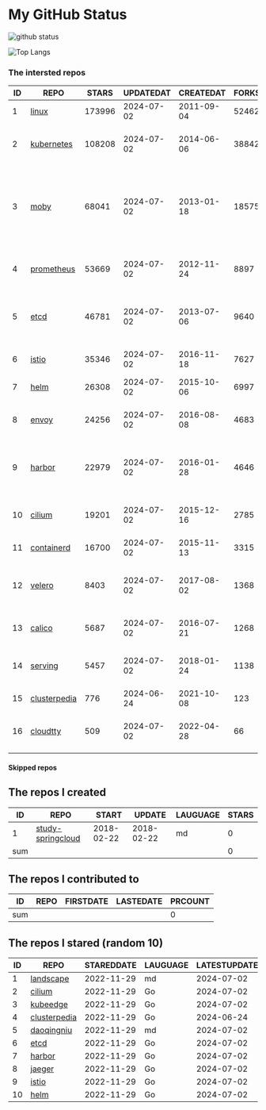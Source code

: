 # My GitHub Status

<img src="https://github-readme-stats-1.yihong0618.vercel.app/api?username=daoqingniu&show_icons=true&&&hide_title=true&count_private=true" alt="github status" />

![Top Langs](https://github-readme-stats-1.yihong0618.vercel.app/api/top-langs/?username=daoqingniu&layout=compact)

<!--START_SECTION:github_repos-->
### The intersted repos
| ID |                              REPO                               | STARS  | UPDATEDAT  | CREATEDAT  | FORKSCOUNT |                                                DESCRIPTIONS                                                |
|----|-----------------------------------------------------------------|--------|------------|------------|------------|------------------------------------------------------------------------------------------------------------|
|  1 | [linux](https://github.com/torvalds/linux)                      | 173996 | 2024-07-02 | 2011-09-04 |      52462 | Linux kernel source tree                                                                                   |
|  2 | [kubernetes](https://github.com/kubernetes/kubernetes)          | 108208 | 2024-07-02 | 2014-06-06 |      38842 | Production-Grade Container Scheduling and Management                                                       |
|  3 | [moby](https://github.com/moby/moby)                            |  68041 | 2024-07-02 | 2013-01-18 |      18575 | The Moby Project - a collaborative project for the container ecosystem to assemble container-based systems |
|  4 | [prometheus](https://github.com/prometheus/prometheus)          |  53669 | 2024-07-02 | 2012-11-24 |       8897 | The Prometheus monitoring system and time series database.                                                 |
|  5 | [etcd](https://github.com/etcd-io/etcd)                         |  46781 | 2024-07-02 | 2013-07-06 |       9640 | Distributed reliable key-value store for the most critical data of a distributed system                    |
|  6 | [istio](https://github.com/istio/istio)                         |  35346 | 2024-07-02 | 2016-11-18 |       7627 | Connect, secure, control, and observe services.                                                            |
|  7 | [helm](https://github.com/helm/helm)                            |  26308 | 2024-07-02 | 2015-10-06 |       6997 | The Kubernetes Package Manager                                                                             |
|  8 | [envoy](https://github.com/envoyproxy/envoy)                    |  24256 | 2024-07-02 | 2016-08-08 |       4683 | Cloud-native high-performance edge/middle/service proxy                                                    |
|  9 | [harbor](https://github.com/goharbor/harbor)                    |  22979 | 2024-07-02 | 2016-01-28 |       4646 | An open source trusted cloud native registry project that stores, signs, and scans content.                |
| 10 | [cilium](https://github.com/cilium/cilium)                      |  19201 | 2024-07-02 | 2015-12-16 |       2785 | eBPF-based Networking, Security, and Observability                                                         |
| 11 | [containerd](https://github.com/containerd/containerd)          |  16700 | 2024-07-02 | 2015-11-13 |       3315 | An open and reliable container runtime                                                                     |
| 12 | [velero](https://github.com/vmware-tanzu/velero)                |   8403 | 2024-07-02 | 2017-08-02 |       1368 | Backup and migrate Kubernetes applications and their persistent volumes                                    |
| 13 | [calico](https://github.com/projectcalico/calico)               |   5687 | 2024-07-02 | 2016-07-21 |       1268 | Cloud native networking and network security                                                               |
| 14 | [serving](https://github.com/knative/serving)                   |   5457 | 2024-07-02 | 2018-01-24 |       1138 | Kubernetes-based, scale-to-zero, request-driven compute                                                    |
| 15 | [clusterpedia](https://github.com/clusterpedia-io/clusterpedia) |    776 | 2024-06-24 | 2021-10-08 |        123 | The Encyclopedia of Kubernetes clusters                                                                    |
| 16 | [cloudtty](https://github.com/cloudtty/cloudtty)                |    509 | 2024-07-02 | 2022-04-28 |         66 | A Friendly Kubernetes CloudShell (Web Terminal) !                                                          |



#### Skipped repos
<!--END_SECTION:github_repos-->

<!--START_SECTION:my_github-->
## The repos I created
| ID  |                                 REPO                                 |   START    |   UPDATE   | LAUGUAGE | STARS |
|-----|----------------------------------------------------------------------|------------|------------|----------|-------|
|   1 | [study-springcloud](https://github.com/daoqingniu/study-springcloud) | 2018-02-22 | 2018-02-22 | md       |     0 |
| sum |                                                                      |            |            |          |     0 |

## The repos I contributed to
| ID  | REPO | FIRSTDATE | LASTEDATE | PRCOUNT |
|-----|------|-----------|-----------|---------|
| sum |      |           |           |       0 |

## The repos I stared (random 10)
| ID |                              REPO                               | STAREDDATE | LAUGUAGE | LATESTUPDATE |
|----|-----------------------------------------------------------------|------------|----------|--------------|
|  1 | [landscape](https://github.com/cncf/landscape)                  | 2022-11-29 | md       | 2024-07-02   |
|  2 | [cilium](https://github.com/cilium/cilium)                      | 2022-11-29 | Go       | 2024-07-02   |
|  3 | [kubeedge](https://github.com/kubeedge/kubeedge)                | 2022-11-29 | Go       | 2024-07-02   |
|  4 | [clusterpedia](https://github.com/clusterpedia-io/clusterpedia) | 2022-11-29 | Go       | 2024-06-24   |
|  5 | [daoqingniu](https://github.com/daoqingniu/daoqingniu)          | 2022-11-29 | md       | 2024-07-02   |
|  6 | [etcd](https://github.com/etcd-io/etcd)                         | 2022-11-29 | Go       | 2024-07-02   |
|  7 | [harbor](https://github.com/goharbor/harbor)                    | 2022-11-29 | Go       | 2024-07-02   |
|  8 | [jaeger](https://github.com/jaegertracing/jaeger)               | 2022-11-29 | Go       | 2024-07-02   |
|  9 | [istio](https://github.com/istio/istio)                         | 2022-11-29 | Go       | 2024-07-02   |
| 10 | [helm](https://github.com/helm/helm)                            | 2022-11-29 | Go       | 2024-07-02   |

<!--END_SECTION:my_github-->
